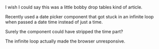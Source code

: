 I wish I could say this was a little bobby drop tables kind of article.

Recently used a date picker component that got stuck in an infinite loop when passed a date time instead of just a time.

Surely the component could have stripped the time part?

The infinite loop actually made the browser unresponsive.
